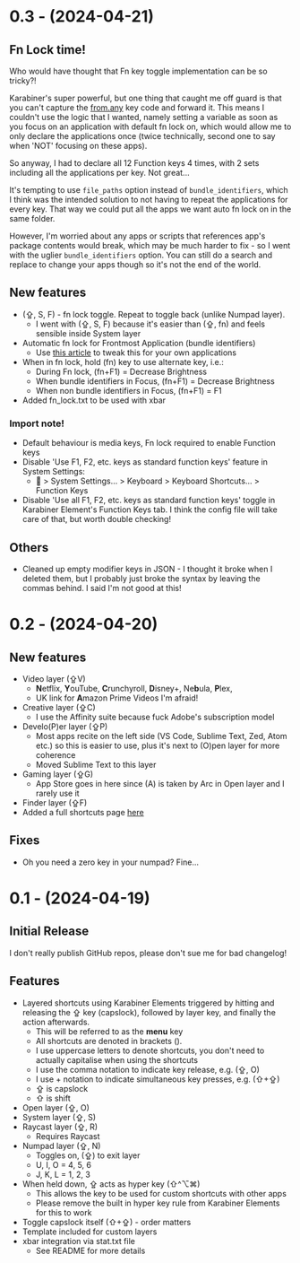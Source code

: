 # 0.3 - (2024-04-21)
## Fn Lock time!
Who would have thought that Fn key toggle implementation can be so tricky?!

Karabiner's super powerful, but one thing that caught me off guard is that you can't capture the [from.any](https://karabiner-elements.pqrs.org/docs/json/complex-modifications-manipulator-definition/from/any/) key code and forward it. This means I couldn't use the logic that I wanted, namely setting a variable as soon as you focus on an application with default fn lock on, which would allow me to only declare the applications once (twice technically, second one to say when 'NOT' focusing on these apps).

So anyway, I had to declare all 12 Function keys 4 times, with 2 sets including all the applications per key. Not great...

It's tempting to use `file_paths` option instead of `bundle_identifiers`, which I think was the intended solution to not having to repeat the applications for every key. That way we could put all the apps we want auto fn lock on in the same folder.

However, I'm worried about any apps or scripts that references app's package contents would break, which may be much harder to fix - so I went with the uglier `bundle_identifiers` option. You can still do a search and replace to change your apps though so it's not the end of the world.
## New features
- (⇪, S, F) - fn lock toggle. Repeat to toggle back (unlike Numpad layer).
	- I went with (⇪, S, F) because it's easier than (⇪, fn) and feels sensible inside System layer
- Automatic fn lock for Frontmost Application (bundle identifiers)
	- Use [this article](https://karabiner-elements.pqrs.org/docs/json/complex-modifications-manipulator-definition/conditions/frontmost-application/) to tweak this for your own applications
- When in fn lock, hold (fn) key to use alternate key, i.e.:
	- During Fn lock, (fn+F1) = Decrease Brightness
	- When bundle identifiers in Focus, (fn+F1) = Decrease Brightness
	- When non bundle identifiers in Focus, (fn+F1) = F1
- Added fn_lock.txt to be used with xbar
### Import note!
- Default behaviour is media keys, Fn lock required to enable Function keys
- Disable 'Use F1, F2, etc. keys as standard function keys' feature in System Settings:
	-  > System Settings… > Keyboard > Keyboard Shortcuts… > Function Keys
- Disable 'Use all F1, F2, etc. keys as standard function keys' toggle in Karabiner Element's Function Keys tab. I think the config file will take care of that, but worth double checking!
## Others
- Cleaned up empty modifier keys in JSON - I thought it broke when I deleted them, but I probably just broke the syntax by leaving the commas behind. I said I'm not good at this!
# 0.2 - (2024-04-20)
## New features
- Video layer (⇪V)
	- **N**etflix, **Y**ouTube, **C**runchyroll, **D**isney+, Ne**b**ula, **P**lex,
	- UK link for **A**mazon Prime Videos I'm afraid!
- Creative layer (⇪C)
	- I use the Affinity suite because fuck Adobe's subscription model
- Develo(P)er layer (⇪P)
	- Most apps recite on the left side (VS Code, Sublime Text, Zed, Atom etc.) so this is easier to use, plus it's next to (O)pen layer for more coherence
	- Moved Sublime Text to this layer
- Gaming layer (⇪G)
	- App Store goes in here since (A) is taken by Arc in Open layer and I rarely use it
- Finder layer (⇪F)
- Added a full shortcuts page [here](Shortcuts.md)
## Fixes
- Oh you need a zero key in your numpad? Fine...
# 0.1 - (2024-04-19)

## Initial Release

I don't really publish GitHub repos, please don't sue me for bad changelog!
## Features
- Layered shortcuts using Karabiner Elements triggered by hitting and releasing the ⇪ key (capslock), followed by layer key, and finally the action afterwards.
	- This will be referred to as the **menu** key
	- All shortcuts are denoted in brackets ().
	- I use uppercase letters to denote shortcuts, you don't need to actually capitalise when using the shortcuts
	- I use the comma notation to indicate key release, e.g. (⇪, O)
	- I use + notation to indicate simultaneous key presses, e.g. (⇧+⇪)
	- ⇪ is capslock
	- ⇧ is shift
- Open layer (⇪, O)
- System layer (⇪, S)
- Raycast layer (⇪, R)
	- Requires Raycast
- Numpad layer (⇪, N)
	- Toggles on, (⇪) to exit layer
	- U, I, O = 4, 5, 6
	- J, K, L = 1, 2, 3
- When held down, ⇪ acts as hyper key (⇧^⌥⌘)
	- This allows the key to be used for custom shortcuts with other apps
	- Please remove the built in hyper key rule from Karabiner Elements for this to work
- Toggle capslock itself (⇧+⇪) - order matters
- Template included for custom layers
- xbar integration via stat.txt file
	- See README for more details